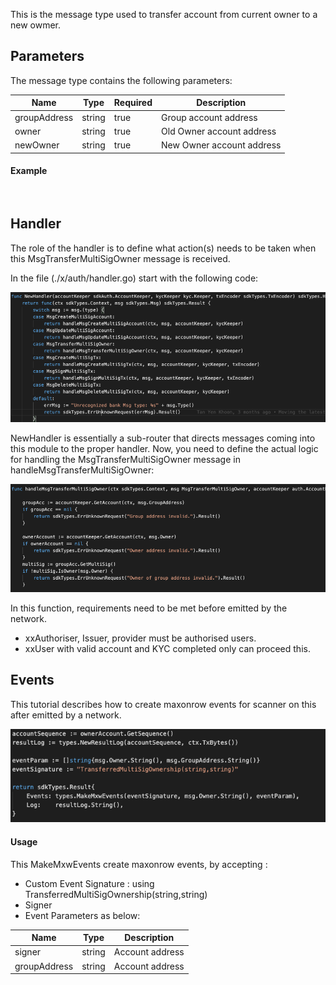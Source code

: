 This is the message type used to transfer account from current owner to a new owmer.


## Parameters
<!-- 
type MsgTransferMultiSigOwner struct {
	GroupAddress sdkTypes.AccAddress `json:groupAddress`
	Owner        sdkTypes.AccAddress `json:owner`
	NewOwner     sdkTypes.AccAddress `json:newOwner`
} -->


The message type contains the following parameters:

| Name | Type | Required | Description                 |
| ---- | ---- | -------- | --------------------------- |
| groupAddress | string | true   | Group account address| | 
| owner | string | true   | Old Owner account address| | 
| newOwner | string | true   | New Owner account address| | 


#### Example

```


```

## Handler

The role of the handler is to define what action(s) needs to be taken when this MsgTransferMultiSigOwner message is received.

In the file (./x/auth/handler.go) start with the following code:

![Image-1](../pic/CreateMultiSigAccount_01.png)


NewHandler is essentially a sub-router that directs messages coming into this module to the proper handler.
Now, you need to define the actual logic for handling the MsgTransferMultiSigOwner message in handleMsgTransferMultiSigOwner:

![Image-2](../pic/TransferMultiSigOwner_02.png)


In this function, requirements need to be met before emitted by the network.  

* xxAuthoriser, Issuer, provider must be authorised users.
* xxUser with valid account and KYC completed only can proceed this.

## Events
This tutorial describes how to create maxonrow events for scanner on this after emitted by a network.

![Image-1](../pic/TransferMultiSigOwner_03.png)  


#### Usage
This MakeMxwEvents create maxonrow events, by accepting :

* Custom Event Signature : using TransferredMultiSigOwnership(string,string)
* Signer
* Event Parameters as below: 


| Name | Type | Description                 |
| ---- | ---- | --------------------------- |
| signer | string | Account address| | 
| groupAddress | string | Account address| | 
